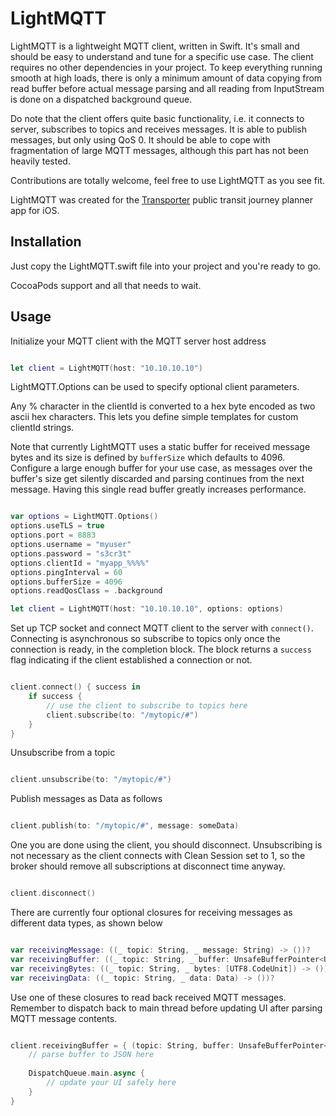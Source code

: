 # LightMQTT

LightMQTT is a lightweight MQTT client, written in Swift. It's small and should be easy to understand and tune for a specific use case. The client requires no other dependencies in your project. To keep everything running smooth at high loads, there is only a minimum amount of data copying from read buffer before actual message parsing and all reading from InputStream is done on a dispatched background queue.

Do note that the client offers quite basic functionality, i.e. it connects to server, subscribes to topics and receives messages. It is able to publish messages, but only using QoS 0. It should be able to cope with fragmentation of large MQTT messages, although this part has not been heavily tested.

Contributions are totally welcome, feel free to use LightMQTT as you see fit.

LightMQTT was created for the [Transporter](https://freshbits.fi/apps/transporter/) public transit journey planner app for iOS.

Installation
----

Just copy the LightMQTT.swift file into your project and you're ready to go.

CocoaPods support and all that needs to wait.

Usage
----

Initialize your MQTT client with the MQTT server host address

```swift

let client = LightMQTT(host: "10.10.10.10")

```

LightMQTT.Options can be used to specify optional client parameters.

Any % character in the clientId is converted to a hex byte encoded as two ascii hex characters. This lets you define simple templates for custom clientId strings.

Note that currently LightMQTT uses a static buffer for received message bytes and its size is defined by `bufferSize` which defaults to 4096. Configure a large enough buffer for your use case, as messages over the buffer's size get silently discarded and parsing continues from the next message. Having this single read buffer greatly increases performance.

```swift

var options = LightMQTT.Options()
options.useTLS = true
options.port = 8883
options.username = "myuser"
options.password = "s3cr3t"
options.clientId = "myapp_%%%%"
options.pingInterval = 60
options.bufferSize = 4096
options.readQosClass = .background

let client = LightMQTT(host: "10.10.10.10", options: options)

```

Set up TCP socket and connect MQTT client to the server with `connect()`. Connecting is asynchronous so subscribe to topics only once the connection is ready, in the completion block. The block returns a `success` flag indicating if the client established a connection or not.

```swift

client.connect() { success in
    if success {
        // use the client to subscribe to topics here
        client.subscribe(to: "/mytopic/#")
    }
}

```

Unsubscribe from a topic

```swift

client.unsubscribe(to: "/mytopic/#")

```

Publish messages as Data as follows

```swift

client.publish(to: "/mytopic/#", message: someData)

```

One you are done using the client, you should disconnect. Unsubscribing is not necessary as the client connects with Clean Session set to 1, so the broker should remove all subscriptions at disconnect time anyway.

```swift

client.disconnect()

```

There are currently four optional closures for receiving messages as different data types, as shown below

```swift

var receivingMessage: ((_ topic: String, _ message: String) -> ())?
var receivingBuffer: ((_ topic: String, _ buffer: UnsafeBufferPointer<UTF8.CodeUnit>) -> ())?
var receivingBytes: ((_ topic: String, _ bytes: [UTF8.CodeUnit]) -> ())?
var receivingData: ((_ topic: String, _ data: Data) -> ())?

```

Use one of these closures to read back received MQTT messages. Remember to dispatch back to main thread before updating UI after parsing MQTT message contents.

```swift

client.receivingBuffer = { (topic: String, buffer: UnsafeBufferPointer<UTF8.CodeUnit>) in
    // parse buffer to JSON here
    
    DispatchQueue.main.async {
        // update your UI safely here
    }
}

```
